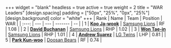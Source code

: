 +++
widget = "blank"
headless = true
active = true
weight = 2
title = "WAR Leaders"
[design.spacing]
padding = ["50px", "25%", "0px", "25%"]
[design.background]
color = "white"
+++
| Rank | Name | Team | Position | WAR |
| :---: | --- | --- | ------- | -- |
| 1 | [**Koo Ja-wook**](/players/6753) | [Samsung Lions](/teams/SamsungLions) | RF | 1.08 |
| 2 | [**David Buchanan**](/players/13683) | [Samsung Lions](/teams/SamsungLions) | RHP | 1.02 |
| 3 | [**Won Tae-in**](/players/12619) | [Samsung Lions](/teams/SamsungLions) | RHP | 1.01 |
| 4 | [**Andrew Suarez**](/players/15013) | [LG Twins](/teams/LGTwins) | LHP | 0.81 |
| 5 | [**Park Kun-woo**](/players/145) | [Doosan Bears](/teams/DoosanBears) | RF | 0.74 |
